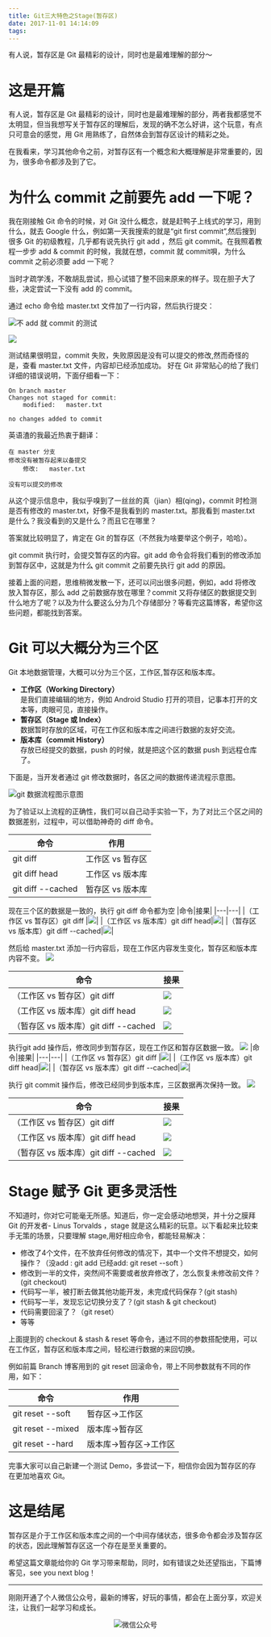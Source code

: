 ```yaml
---
title: Git三大特色之Stage(暂存区)
date: 2017-11-01 14:14:09
tags:
---
```


有人说，暂存区是 Git 最精彩的设计，同时也是最难理解的部分～
<!--more -->



# 这是开篇

有人说，暂存区是 Git 最精彩的设计，同时也是最难理解的部分，两者我都感觉不太明显，但当我想写关于暂存区的理解后，发现的确不怎么好讲，这个玩意，有点只可意会的感觉，用 Git 用熟练了，自然体会到暂存区设计的精彩之处。

在我看来，学习其他命令之前，对暂存区有一个概念和大概理解是非常重要的，因为，很多命令都涉及到了它。

# 为什么 commit 之前要先 add 一下呢？

我在刚接触 Git 命令的时候，对 Git 没什么概念，就是赶鸭子上线式的学习，用到什么，就去 Google 什么，例如第一天我搜索的就是“git first commit”,然后搜到很多 Git 的初级教程，几乎都有说先执行 git add ，然后 git commit。在我照着教程一步步 add & commit 的时候，我就在想，commit 就 commit唄，为什么 commit 之前必须要 add 一下呢？

当时才疏学浅，不敢胡乱尝试，担心试错了整不回来原来的样子。现在胆子大了些，决定尝试一下没有 add 的 commit。

通过 echo 命令给 master.txt 文件加了一行内容，然后执行提交：

![不 add 就 commit 的测试](http://oriwplcze.bkt.clouddn.com/3b3d9cc8226b1b18cdf6c5914d9ed4b8.png)


![](http://oriwplcze.bkt.clouddn.com/4d3f34127fce833b801ace49de19421c.png)

测试结果很明显，commit 失败，失败原因是没有可以提交的修改,然而奇怪的是，查看 master.txt 文件，内容却已经添加成功。
好在 Git 非常贴心的给了我们详细的错误说明，下面仔细看一下：

```
On branch master
Changes not staged for commit:
	modified:   master.txt

no changes added to commit

```

英语渣的我最近热衷于翻译：
```
在 master 分支
修改没有被暂存起来以备提交
	修改:   master.txt

没有可以提交的修改

```

从这个提示信息中，我似乎嗅到了一丝丝的真（jian）相(qing)，commit 时检测是否有修改的 master.txt，好像不是我看到的 master.txt。那我看到 master.txt 是什么？我没看到的又是什么？而且它在哪里？

答案就比较明显了，肯定在 Git 的暂存区（不然我为啥要举这个例子，哈哈）。

git commit 执行时，会提交暂存区的内容。git add 命令会将我们看到的修改添加到暂存区中，这就是为什么 git commit 之前要先执行 git add 的原因。

接着上面的问题，思维稍微发散一下，还可以问出很多问题，例如，add 将修改放入暂存区，那么 add 之前数据存放在哪里？commit 又将存储区的数据提交到什么地方了呢？以及为什么要这么分为几个存储部分？等看完这篇博客，希望你这些问题，都能找到答案。


# Git 可以大概分为三个区

Git 本地数据管理，大概可以分为三个区，工作区,暂存区和版本库。
- **工作区（Working Directory）**   
  是我们直接编辑的地方，例如 Android Studio 打开的项目，记事本打开的文本等，肉眼可见，直接操作。
- **暂存区（Stage 或 Index）**   
  数据暂时存放的区域，可在工作区和版本库之间进行数据的友好交流。
- **版本库（commit History）**   
  存放已经提交的数据，push 的时候，就是把这个区的数据 push 到远程仓库了。



下面是，当开发者通过 git 修改数据时，各区之间的数据传递流程示意图。

![git 数据流程图示意图](http://oriwplcze.bkt.clouddn.com/2429e4d2661e60027537aea0077f6e40.png)

为了验证以上流程的正确性，我们可以自己动手实验一下，为了对比三个区之间的数据差别，过程中，可以借助神奇的 diff 命令。

|命令|作用|
|---|---|
|git diff |工作区 vs 暂存区|
|git diff head|工作区 vs 版本库|
|git diff --cached|暂存区 vs 版本库|

现在三个区的数据是一致的，执行 git diff 命令都为空
|命令|接果|
|---|---|
|（工作区 vs 暂存区）git diff |![](http://oriwplcze.bkt.clouddn.com/805899178327987c785580f569efc8a1.png)|
|（工作区 vs 版本库）git diff head|![](http://oriwplcze.bkt.clouddn.com/805899178327987c785580f569efc8a1.png)|
|（暂存区 vs 版本库）git diff --cached|![](http://oriwplcze.bkt.clouddn.com/805899178327987c785580f569efc8a1.png)|

然后给 master.txt 添加一行内容后，现在工作区内容发生变化，暂存区和版本库内容不变。
![](http://oriwplcze.bkt.clouddn.com/4b5f4d1382948420956683d65d323271.png)

|命令|接果|
|---|---|
|（工作区 vs 暂存区）git diff |![](http://oriwplcze.bkt.clouddn.com/47125eec79eea756b08c57f1673d0275.png)|
|（工作区 vs 版本库）git diff head|![](http://oriwplcze.bkt.clouddn.com/daca76543e05a93a4539544b6cfa037c.png)|
|（暂存区 vs 版本库）git diff --cached|![](http://oriwplcze.bkt.clouddn.com/805899178327987c785580f569efc8a1.png)|




执行git add 操作后，修改同步到暂存区，现在工作区和暂存区数据一致。
![](http://oriwplcze.bkt.clouddn.com/80084f3335343b6f2e3400582df2147c.png)
|命令|接果|
|---|---|
|（工作区 vs 暂存区）git diff |![](http://oriwplcze.bkt.clouddn.com/805899178327987c785580f569efc8a1.png)|
|（工作区 vs 版本库）git diff head|![](http://oriwplcze.bkt.clouddn.com/daca76543e05a93a4539544b6cfa037c.png)|
|（暂存区 vs 版本库）git diff --cached|![](http://oriwplcze.bkt.clouddn.com/daca76543e05a93a4539544b6cfa037c.png)|


执行 git commit 操作后，修改已经同步到版本库，三区数据再次保持一致。
![](http://oriwplcze.bkt.clouddn.com/018cb4ce2a6582ae743f9262aca73f5f.png)

|命令|接果|
|---|---|
|（工作区 vs 暂存区）git diff |![](http://oriwplcze.bkt.clouddn.com/805899178327987c785580f569efc8a1.png)|
|（工作区 vs 版本库）git diff head|![](http://oriwplcze.bkt.clouddn.com/805899178327987c785580f569efc8a1.png)|
|（暂存区 vs 版本库）git diff --cached|![](http://oriwplcze.bkt.clouddn.com/805899178327987c785580f569efc8a1.png)|

# Stage 赋予 Git 更多灵活性

不知道时，你对它可能毫无所感。知道后，你一定会感动地想哭，并十分之膜拜 Git 的开发者- Linus Torvalds ，stage 就是这么精彩的玩意。以下看起来比较束手无策的场景，只要理解 stage,用好相应命令，都能轻易解决：

- 修改了4个文件，在不放弃任何修改的情况下，其中一个文件不想提交，如何操作？（没add : git add  已经add: git reset --soft ）
- 修改到一半的文件，突然间不需要或者放弃修改了，怎么恢复未修改前文件？ (git checkout)
- 代码写一半，被打断去做其他功能开发，未完成代码保存？(git stash)
- 代码写一半，发现忘记切换分支了？(git stash & git checkout)
- 代码需要回滚了？（git reset）
- 等等

上面提到的 checkout & stash & reset 等命令，通过不同的参数搭配使用，可以在工作区，暂存区和版本库之间，轻松进行数据的来回切换。

例如前篇 Branch 博客用到的 git reset 回滚命令，带上不同参数就有不同的作用，如下：

|命令|作用|
|---|---|
|git reset --soft |暂存区->工作区|
|git reset --mixed  |版本库->暂存区|
|git reset --hard|版本库->暂存区->工作区|

完事大家可以自己新建一个测试 Demo，多尝试一下，相信你会因为暂存区的存在更加地喜欢 Git。

# 这是结尾

暂存区是介于工作区和版本库之间的一个中间存储状态，很多命令都会涉及暂存区的状态，因此理解暂存区这一个存在是至关重要的。

希望这篇文章能给你的 Git 学习带来帮助，同时，如有错误之处还望指出，下篇博客见，see you next blog！


---

刚刚开通了个人微信公众号，最新的博客，好玩的事情，都会在上面分享，欢迎关注，让我们一起学习和成长。

<div  align="center">    

![微信公众号](http://oriwplcze.bkt.clouddn.com/qrcode_for_gh_e8f891ce77fb_258.jpg)

</div>
